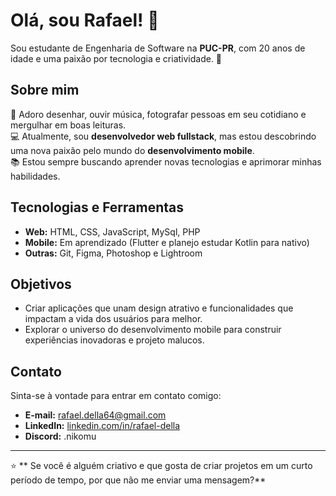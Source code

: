 # Olá, sou Rafael! 👋

Sou estudante de Engenharia de Software na **PUC-PR**, com 20 anos de idade e uma paixão por tecnologia e criatividade. 🚀

## Sobre mim

🎨 Adoro desenhar, ouvir música, fotografar pessoas em seu cotidiano e mergulhar em boas leituras.  
💻 Atualmente, sou **desenvolvedor web fullstack**, mas estou descobrindo uma nova paixão pelo mundo do **desenvolvimento mobile**.  
📚 Estou sempre buscando aprender novas tecnologias e aprimorar minhas habilidades.

## Tecnologias e Ferramentas

- **Web:** HTML, CSS, JavaScript, MySql, PHP
- **Mobile:** Em aprendizado (Flutter e planejo estudar Kotlin para nativo)
- **Outras:** Git, Figma, Photoshop e Lightroom

## Objetivos

- Criar aplicações que unam design atrativo e funcionalidades que impactam a vida dos usuários para melhor.
- Explorar o universo do desenvolvimento mobile para construir experiências inovadoras e projeto malucos.

## Contato

Sinta-se à vontade para entrar em contato comigo:

- **E-mail:** [rafael.della64@gmail.com](mailto:raael.della64@gmail.com)
- **LinkedIn:** [linkedin.com/in/rafael-della]([https://linkedin.com/in/seuperfil](https://www.linkedin.com/in/rafael-della-7206b9323/))
- **Discord:** .nikomu

---

⭐ ** Se você é alguém criativo e que gosta de criar projetos em um curto período de tempo, por que não me enviar uma mensagem?**
